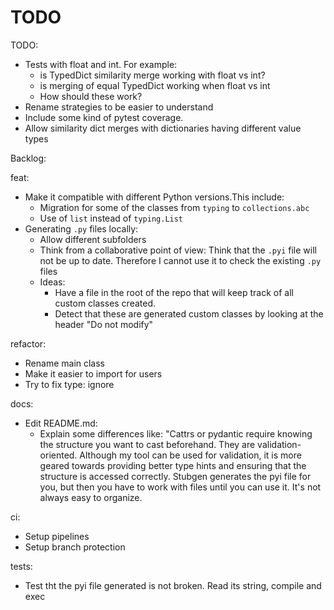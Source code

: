 # TODO



TODO:
- Tests with float and int. For example: 
  - is TypedDict similarity merge working with float vs int?
  - is merging of equal TypedDict working when float vs int
  - How should these work?
- Rename strategies to be easier to understand
- Include some kind of pytest coverage.
- Allow similarity dict merges with dictionaries having different value types


Backlog:

feat:

- Make it compatible with different Python versions.This include:
  - Migration for some of the classes from `typing` to `collections.abc`
  - Use of `list` instead of `typing.List`
- Generating `.py` files locally:
  - Allow different subfolders
  - Think from a collaborative point of view: Think that the `.pyi` file will not be up
    to date. Therefore I cannot use it to check the existing `.py` files
  - Ideas:
    - Have a file in the root of the repo that will keep track of all custom classes created.
    - Detect that these are generated custom classes by looking at the header "Do not modify"

refactor:

- Rename main class
- Make it easier to import for users
- Try to fix type: ignore


docs:

- Edit README.md:
  - Explain some differences like: "Cattrs or pydantic require knowing the structure you
    want to cast beforehand. They are validation-oriented. Although my tool can be used
    for validation, it is more geared towards providing better type hints and ensuring
    that the structure is accessed correctly. Stubgen generates the pyi file for you, but
    then you have to work with files until you can use it. It's not always easy to
    organize.

ci:

- Setup pipelines
- Setup branch protection

tests:
- Test tht the pyi file generated is not broken. Read its string, compile and exec
